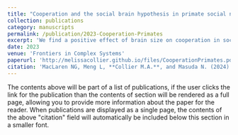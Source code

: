 ```yaml
---
title: "Cooperation and the social brain hypothesis in primate social networks"
collection: publications
category: manuscripts
permalink: /publication/2023-Cooperation-Primates
excerpt: 'We find a positive effect of brain size on cooperation in social networks even after controlling for the effect of other structural properties of networks that are known to promote cooperation.'
date: 2023
venue: 'Frontiers in Complex Systems'
paperurl: 'http://melissacollier.github.io/files/CooperationPrimates.pdf'
citation: 'MacLaren NG, Meng L, **Collier M.A.**, and Masuda N. (2024) $quot;Cooperation and the social brain hypothesis in primate social networks.&quot; <i>Frontiers in Complex Systems</i>. 1:1344094. doi: 10.3389/fcpxs.2023.1344094 '
---
```


The contents above will be part of a list of publications, if the user clicks the link for the publication than the contents of section will be rendered as a full page, allowing you to provide more information about the paper for the reader. When publications are displayed as a single page, the contents of the above "citation" field will automatically be included below this section in a smaller font.